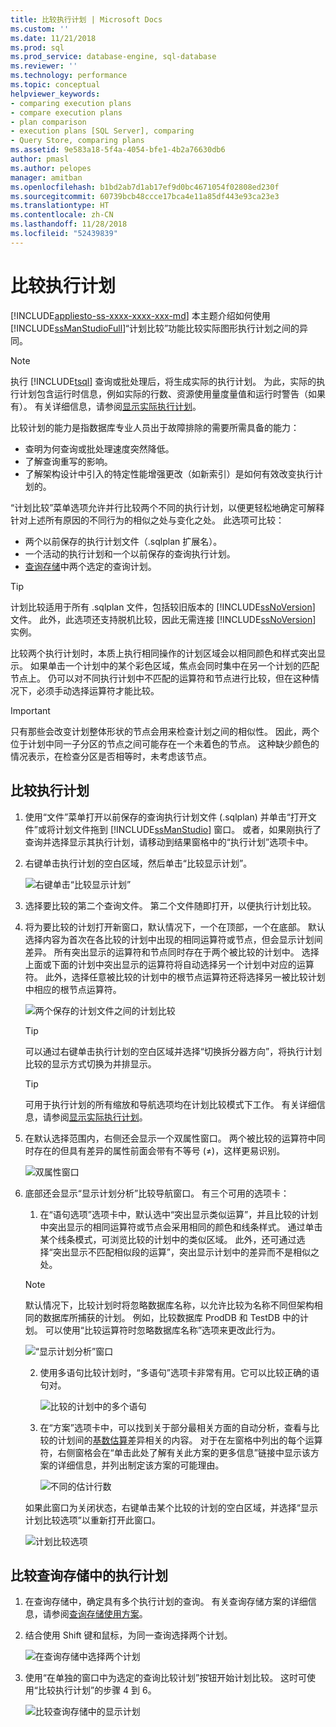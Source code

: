 ```yaml
---
title: 比较执行计划 | Microsoft Docs
ms.custom: ''
ms.date: 11/21/2018
ms.prod: sql
ms.prod_service: database-engine, sql-database
ms.reviewer: ''
ms.technology: performance
ms.topic: conceptual
helpviewer_keywords:
- comparing execution plans
- compare execution plans
- plan comparison
- execution plans [SQL Server], comparing
- Query Store, comparing plans
ms.assetid: 9e583a18-5f4a-4054-bfe1-4b2a76630db6
author: pmasl
ms.author: pelopes
manager: amitban
ms.openlocfilehash: b1bd2ab7d1ab17ef9d0bc4671054f02808ed230f
ms.sourcegitcommit: 60739bcb48ccce17bca4e11a85df443e93ca23e3
ms.translationtype: HT
ms.contentlocale: zh-CN
ms.lasthandoff: 11/28/2018
ms.locfileid: "52439839"
---
```

# <a name="compare-execution-plans"></a>比较执行计划
[!INCLUDE[appliesto-ss-xxxx-xxxx-xxx-md](../../includes/appliesto-ss-xxxx-xxxx-xxx-md.md)]
本主题介绍如何使用 [!INCLUDE[ssManStudioFull](../../includes/ssmanstudiofull-md.md)]“计划比较”功能比较实际图形执行计划之间的异同。 
  
> [!NOTE]
> 执行 [!INCLUDE[tsql](../../includes/tsql-md.md)] 查询或批处理后，将生成实际的执行计划。 为此，实际的执行计划包含运行时信息，例如实际的行数、资源使用量度量值和运行时警告（如果有）。 有关详细信息，请参阅[显示实际执行计划](../../relational-databases/performance/display-an-actual-execution-plan.md)。
  
比较计划的能力是指数据库专业人员出于故障排除的需要所需具备的能力：
-   查明为何查询或批处理速度突然降低。
-   了解查询重写的影响。
-   了解架构设计中引入的特定性能增强更改（如新索引）是如何有效改变执行计划的。  
 
“计划比较”菜单选项允许并行比较两个不同的执行计划，以便更轻松地确定可解释针对上述所有原因的不同行为的相似之处与变化之处。 此选项可比较：
- 两个以前保存的执行计划文件（.sqlplan 扩展名）。
- 一个活动的执行计划和一个以前保存的查询执行计划。
- [查询存储](../../relational-databases/performance/monitoring-performance-by-using-the-query-store.md)中两个选定的查询计划。

> [!TIP]
> 计划比较适用于所有 .sqlplan 文件，包括较旧版本的 [!INCLUDE[ssNoVersion](../../includes/ssnoversion-md.md)] 文件。 此外，此选项还支持脱机比较，因此无需连接 [!INCLUDE[ssNoVersion](../../includes/ssnoversion-md.md)] 实例。 

比较两个执行计划时，本质上执行相同操作的计划区域会以相同颜色和样式突出显示。 如果单击一个计划中的某个彩色区域，焦点会同时集中在另一个计划的匹配节点上。 仍可以对不同执行计划中不匹配的运算符和节点进行比较，但在这种情况下，必须手动选择运算符才能比较。

> [!IMPORTANT]
> 只有那些会改变计划整体形状的节点会用来检查计划之间的相似性。 因此，两个位于计划中同一子分区的节点之间可能存在一个未着色的节点。 这种缺少颜色的情况表示，在检查分区是否相等时，未考虑该节点。
  
## <a name="to-compare-execution-plans"></a>比较执行计划
  
1.  使用“文件”菜单打开以前保存的查询执行计划文件 (.sqlplan) 并单击“打开文件”或将计划文件拖到 [!INCLUDE[ssManStudio](../../includes/ssManStudio-md.md)] 窗口。 或者，如果刚执行了查询并选择显示其执行计划，请移动到结果窗格中的“执行计划”选项卡中。 

2.  右键单击执行计划的空白区域，然后单击“比较显示计划”。 

    ![右键单击“比较显示计划”](../../relational-databases/performance/media/plancomparisonmenuoption.png "Right-click Compare Showplan")   

3.  选择要比较的第二个查询文件。 第二个文件随即打开，以便执行计划比较。

4.  将为要比较的计划打开新窗口，默认情况下，一个在顶部，一个在底部。 默认选择内容为首次在各比较的计划中出现的相同运算符或节点，但会显示计划间差异。 所有突出显示的运算符和节点同时存在于两个被比较的计划中。 选择上面或下面的计划中突出显示的运算符将自动选择另一个计划中对应的运算符。 此外，选择任意被比较的计划中的根节点运算符还将选择另一被比较计划中相应的根节点运算符。

    ![两个保存的计划文件之间的计划比较](../../relational-databases/performance/media/plancomparison-plans.png "Plan comparison of two saved plan files")  

     > [!TIP]
     > 可以通过右键单击执行计划的空白区域并选择“切换拆分器方向”，将执行计划比较的显示方式切换为并排显示。

     > [!TIP]
     > 可用于执行计划的所有缩放和导航选项均在计划比较模式下工作。 有关详细信息，请参阅[显示实际执行计划](../../relational-databases/performance/display-an-actual-execution-plan.md)。

5.  在默认选择范围内，右侧还会显示一个双属性窗口。 两个被比较的运算符中同时存在的但具有差异的属性前面会带有不等号 (≠)，这样更易识别。

    ![双属性窗口](../../relational-databases/performance/media/plancomparison-properties.png "Dual properties window")  

6.  底部还会显示“显示计划分析”比较导航窗口。 有三个可用的选项卡：

    1.  在“语句选项”选项卡中，默认选中“突出显示类似运算”，并且比较的计划中突出显示的相同运算符或节点会采用相同的颜色和线条样式。 通过单击某个线条模式，可浏览比较的计划中的类似区域。 此外，还可通过选择“突出显示不匹配相似段的运算”，突出显示计划中的差异而不是相似之处。 
    
       > [!NOTE]
       > 默认情况下，比较计划时将忽略数据库名称，以允许比较为名称不同但架构相同的数据库所捕获的计划。 例如，比较数据库 ProdDB 和 TestDB 中的计划。 可以使用“比较运算符时忽略数据库名称”选项来更改此行为。

       ![“显示计划分析”窗口](../../relational-databases/performance/media/plancomparison-analysis.png "Showplan Analysis window") 

    2.  使用多语句比较计划时，“多语句”选项卡非常有用。它可以比较正确的语句对。

        ![比较的计划中的多个语句](../../relational-databases/performance/media/plancomparison-multiple.png "Multiple statements in compared plan")  

    3.  在“方案”选项卡中，可以找到关于部分最相关方面的自动分析，查看与比较的计划间的[基数估算](../../relational-databases/performance/cardinality-estimation-sql-server.md)差异相关的内容。 对于在左窗格中列出的每个运算符，右侧窗格会在“单击此处了解有关此方案的更多信息”链接中显示该方案的详细信息，并列出制定该方案的可能理由。 

        ![不同的估计行数](../../relational-databases/performance/media/plancomparison-scenarios.png "Different estimated rows")  

    如果此窗口为关闭状态，右键单击某个比较的计划的空白区域，并选择“显示计划比较选项”以重新打开此窗口。

    ![计划比较选项](../../relational-databases/performance/media/plancomparison-options.png "Plan compare options")  

## <a name="to-compare-execution-plans-in-query-store"></a>比较查询存储中的执行计划

1.  在查询存储中，确定具有多个执行计划的查询。 有关查询存储方案的详细信息，请参阅[查询存储使用方案](../../relational-databases/performance/query-store-usage-scenarios.md#identify-and-tune-top-resource-consuming-queries)。

2.  结合使用 Shift 键和鼠标，为同一查询选择两个计划。 

    ![在查询存储中选择两个计划](../../relational-databases/performance/media/plancomparison-querystore.png "Select two plans in Query Store")   

3.  使用“在单独的窗口中为选定的查询比较计划”按钮开始计划比较。 这时可使用“比较执行计划”的步骤 4 到 6。 

    ![比较查询存储中的显示计划](../../relational-databases/performance/media/plancomparison-querystoreoption.png "Compare Showplan in Query Store") 
